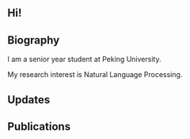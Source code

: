 ## Hi!



## Biography

I am a senior year student at Peking University.

My research interest is Natural Language Processing.

## Updates


## Publications



